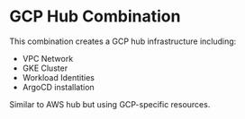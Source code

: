 # GCP Hub Combination

This combination creates a GCP hub infrastructure including:
- VPC Network
- GKE Cluster
- Workload Identities
- ArgoCD installation

Similar to AWS hub but using GCP-specific resources.
